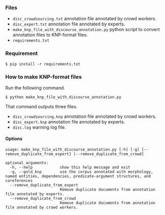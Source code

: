 ### Files ###

* `disc_crowdsourcing.txt` annotation file annotated by crowd workers.
* `disc_expert.txt` annotation file annotated by experts.
* `make_knp_file_with_discourse_annotation.py` python script to convert annotation files to KNP-format files.
* `requirements.txt` 

### Requirement ###

```
$ pip install -r requirements.txt 
```

### How to make KNP-format files ### 

Run the following command.

```
$ python make_knp_file_with_discourse_annotation.py
```

That command outputs three files.

* `disc_crowdsourcing.knp` annotation file annotated by crowd workers.
* `disc_expert.knp` annotation file annotated by experts.
* `disc.log` warning log file.

#### Options ####

```
usage: make_knp_file_with_discourse_annotation.py [-h] [-g] [--remove_duplicate_from_expert] [--remove_duplicate_from_crowd]

optional arguments:
  -h, --help            show this help message and exit
  -g, --gold_knp        use the corpus annotated with morphology, named entities, dependencies, predicate-argument structures, and coreferences
  --remove_duplicate_from_expert
                        Remove duplicate documents from annotation file annotated by experts.
  --remove_duplicate_from_crowd
                        Remove duplicate documents from annotation file annotated by crowd workers.
```

